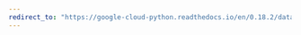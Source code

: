 ```yaml
---
redirect_to: "https://google-cloud-python.readthedocs.io/en/0.18.2/datastore-transactions.html"
---
```

